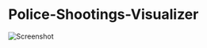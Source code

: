 # Police-Shootings-Visualizer

![Screenshot](https://github.com/LYcheck/Police-Fatalities-Visualizer/blob/demo1.jpg?raw=true)
